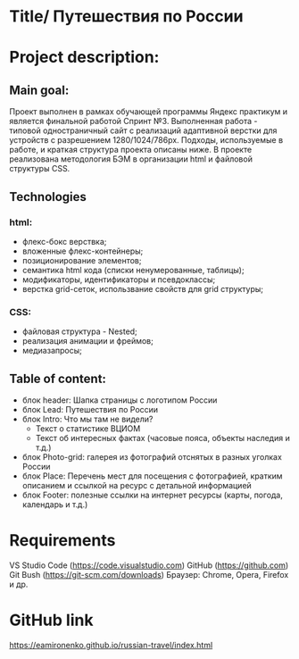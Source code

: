 # Title/ Путешествия по России

# Project description:
## Main goal:
Проект выполнен в рамках обучающей программы Яндекс практикум и является финальной работой Спринт №3.
Выполненная работа - типовой одностраничный сайт с реализаций адаптивной верстки для устройств с разрешением 1280/1024/786px. Подходы, используемые в работе, и краткая структура проекта описаны ниже. В проекте реализована методология БЭМ в организации html и файловой структуры CSS.

## Technologies
### html:
  * флекс-бокс верствка;
  * вложенные флекс-контейнеры;
  * позиционирование элементов;
  * семантика html кода (списки ненумерованные, таблицы);
  * модификаторы, идентификаторы и псевдоклассы;
  * верстка grid-сеток, использвание свойств для grid структуры;
  
  
    
### CSS:
  * файловая структура - Nested;
  * реализация анимации и фреймов;   
  * медиазапросы;

## Table of content: 

* блок header: Шапка страницы с логотипом России
* блок Lead: Путешествия по России
* блок Intro: Что мы там не видели?
  * Текст о статистике ВЦИОМ
  * Текст об интересных фактах (часовые пояса, объекты наследия и т.д.)
* блок Photo-grid: галерея из фотографий отснятых в разных уголках России
* блок Place: Перечень мест для посещения с фотографией, кратким описанием и ссылкой на ресурс с детальной информацией
* блок Footer: полезные ссылки на интернет ресурсы (карты, погода, календарь и т.д.)

# Requirements
VS Studio Code (https://code.visualstudio.com)
GitHub (https://github.com)
Git Bush (https://git-scm.com/downloads)
Браузер: Chrome, Opera, Firefox и др.

# GitHub link
https://eamironenko.github.io/russian-travel/index.html